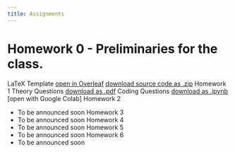 ```yaml
---
title: Assignments
---
```


# Homework 0 - Preliminaries for the class.

LaTeX Template
[open in Overleaf](https://www.overleaf.com/project/63c188b88f14ca3cb3269719)
[download source code as .zip](https://nyu-robot-learning.github.io/robot-intel-class-fl23/assets/files/latex_template_source-0e7df31543ff046158d81b12f470b4f8.zip)
Homework 1
Theory Questions
[download as .pdf](https://nyu-robot-learning.github.io/robot-intel-class-sp23/assets/files/hw1_theory-69e639924c3c002cadfb5676bb7a3fbe.pdf)
Coding Questions
[download as .ipynb](https://nyu-robot-learning.github.io/robot-intel-class-fl23/assets/files/hw1_coding-f12a4782e2a8f894d5beeca369cfd0d1.ipynb)
[open with Google Colab]
Homework 2
- To be announced soon
Homework 3
- To be announced soon
Homework 4
- To be announced soon
Homework 5
- To be announced soon
Homework 6
- To be announced soon

